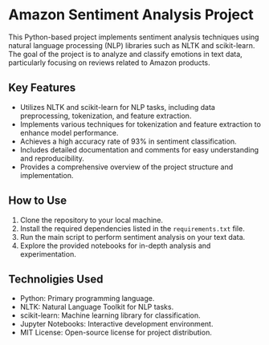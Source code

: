 # Amazon Sentiment Analysis Project

This Python-based project implements sentiment analysis techniques using natural language processing (NLP) libraries such as NLTK and scikit-learn. The goal of the project is to analyze and classify emotions in text data, particularly focusing on reviews related to Amazon products.

## Key Features

- Utilizes NLTK and scikit-learn for NLP tasks, including data preprocessing, tokenization, and feature extraction.
- Implements various techniques for tokenization and feature extraction to enhance model performance.
- Achieves a high accuracy rate of 93% in sentiment classification.
- Includes detailed documentation and comments for easy understanding and reproducibility.
- Provides a comprehensive overview of the project structure and implementation.

## How to Use

1. Clone the repository to your local machine.
2. Install the required dependencies listed in the `requirements.txt` file.
3. Run the main script to perform sentiment analysis on your text data.
4. Explore the provided notebooks for in-depth analysis and experimentation.

## Technoligies Used

- Python: Primary programming language.
- NLTK: Natural Language Toolkit for NLP tasks.
- scikit-learn: Machine learning library for classification.
- Jupyter Notebooks: Interactive development environment.
- MIT License: Open-source license for project distribution.
